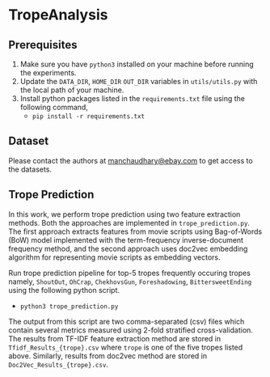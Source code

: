 # TropeAnalysis

## Prerequisites
1. Make sure you have `python3` installed on your machine before running the experiments.
2. Update the `DATA_DIR`, `HOME_DIR` `OUT_DIR` variables in `utils/utils.py` with the local path of your machine.
3. Install python packages listed in the `requirements.txt` file using the following command,
    * ```pip install -r requirements.txt```

## Dataset
Please contact the authors at manchaudhary@ebay.com to get access to the datasets.

## Trope Prediction
In this work, we perform trope prediction using two feature extraction methods. Both the approaches are implemented in `trope_prediction.py`. The first approach extracts features from movie scripts using Bag-of-Words (BoW) model implemented with the term-frequency inverse-document frequency method, and the second approach uses doc2vec embedding algorithm for representing movie scripts as embedding vectors.

Run trope prediction pipeline for top-5 tropes frequently occuring tropes namely, `ShoutOut`, `OhCrap`, `ChekhovsGun`, `Foreshadowing`, `BittersweetEnding` using the following python script.
   * ```python3 trope_prediction.py```

The output from this script are two comma-separated (csv) files which contain several metrics measured using 2-fold stratified cross-validation. The results from TF-IDF feature extraction method are stored in `Tfidf_Results_{trope}.csv` where `trope` is one of the five tropes listed above. Similarly, results from doc2vec method are stored in `Doc2Vec_Results_{trope}.csv`.

